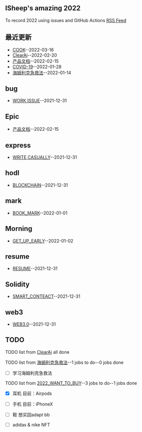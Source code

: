 ## ISheep's amazing 2022
To record 2022 using issues and GitHub Actions
[RSS Feed](https://raw.githubusercontent.com/ISheepp/2022/main/feed.xml)
## 最近更新
- [COOK](https://github.com/ISheepp/2022/issues/21)--2022-03-16
- [ClearAi](https://github.com/ISheepp/2022/issues/20)--2022-02-20
- [产品文档](https://github.com/ISheepp/2022/issues/19)--2022-02-15
- [COVID-19](https://github.com/ISheepp/2022/issues/17)--2022-01-28
- [海姆利克急救法](https://github.com/ISheepp/2022/issues/16)--2022-01-14
## bug
- [WORK ISSUE](https://github.com/ISheepp/2022/issues/2)--2021-12-31
## Epic
- [产品文档](https://github.com/ISheepp/2022/issues/19)--2022-02-15
## express
- [WRITE CASUALLY](https://github.com/ISheepp/2022/issues/3)--2021-12-31
## hodl
- [BLOCKCHAIN](https://github.com/ISheepp/2022/issues/5)--2021-12-31
## mark
- [BOOK_MARK](https://github.com/ISheepp/2022/issues/11)--2022-01-01
## Morning
- [GET_UP_EARLY](https://github.com/ISheepp/2022/issues/12)--2022-01-02
## resume
- [RESUME](https://github.com/ISheepp/2022/issues/4)--2021-12-31
## Solidity
- [SMART_CONTEACT](https://github.com/ISheepp/2022/issues/7)--2021-12-31
## web3
- [WEB3.0](https://github.com/ISheepp/2022/issues/6)--2021-12-31
## TODO
TODO list from [ClearAi](https://github.com/ISheepp/2022/issues/20) all done

TODO list from [海姆利克急救法](https://github.com/ISheepp/2022/issues/16)--1 jobs to do--0 jobs done
- [ ] 学习海姆利克急救法

TODO list from [2022_WANT_TO_BUY](https://github.com/ISheepp/2022/issues/14)--3 jobs to do--1 jobs done
- [x] 耳机 目前：Airpods
- [ ] 手机 目前：iPhoneX
- [ ] 鞋 想买回adapt bb 
- [ ] adidas & nike NFT

